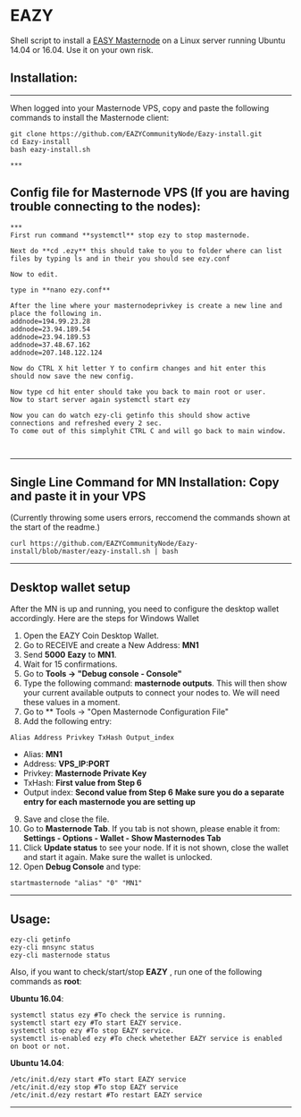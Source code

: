 # EAZY
Shell script to install a [EASY Masternode](https://www.eazynode.pro/) on a Linux server running Ubuntu 14.04 or 16.04. Use it on your own risk.


## Installation:

***
When logged into your Masternode VPS, copy and paste the following commands to install the Masternode client:
```
git clone https://github.com/EAZYCommunityNode/Eazy-install.git
cd Eazy-install
bash eazy-install.sh

***
```
## Config file for Masternode VPS (If you are having trouble connecting to the nodes):
```
***
First run command **systemctl** stop ezy to stop masternode.

Next do **cd .ezy** this should take to you to folder where can list files by typing ls and in their you should see ezy.conf

Now to edit.

type in **nano ezy.conf**

After the line where your masternodeprivkey is create a new line and place the following in.
addnode=194.99.23.28
addnode=23.94.189.54
addnode=23.94.189.53
addnode=37.48.67.162
addnode=207.148.122.124

Now do CTRL X hit letter Y to confirm changes and hit enter this should now save the new config.

Now type cd hit enter should take you back to main root or user.
Now to start server again systemctl start ezy

Now you can do watch ezy-cli getinfo this should show active connections and refreshed every 2 sec.
To come out of this simplyhit CTRL C and will go back to main window.



```
***
## Single Line Command for MN Installation: Copy and paste it in your VPS 
(Currently throwing some users errors, reccomend the commands shown at the start of the readme.)
```
curl https://github.com/EAZYCommunityNode/Eazy-install/blob/master/eazy-install.sh | bash

```
***
## Desktop wallet setup

After the MN is up and running, you need to configure the desktop wallet accordingly. Here are the steps for Windows Wallet
1. Open the EAZY Coin Desktop Wallet.
2. Go to RECEIVE and create a New Address: **MN1**
3. Send **5000** **Eazy** to **MN1**.
4. Wait for 15 confirmations.
5. Go to **Tools -> "Debug console - Console"**
6. Type the following command: **masternode outputs**. This will then show your current available outputs to connect your nodes to. We will need these values in a moment.
7. Go to  ** Tools -> "Open Masternode Configuration File"
8. Add the following entry:
```
Alias Address Privkey TxHash Output_index
```
* Alias: **MN1**
* Address: **VPS_IP:PORT**
* Privkey: **Masternode Private Key**
* TxHash: **First value from Step 6**
* Output index:  **Second value from Step 6**
**Make sure you do a separate entry for each masternode you are setting up**
9. Save and close the file.
10. Go to **Masternode Tab**. If you tab is not shown, please enable it from: **Settings - Options - Wallet - Show Masternodes Tab**
11. Click **Update status** to see your node. If it is not shown, close the wallet and start it again. Make sure the wallet is unlocked.
12. Open **Debug Console** and type:
```
startmasternode "alias" "0" "MN1"
```
***

## Usage:
```
ezy-cli getinfo
ezy-cli mnsync status
ezy-cli masternode status
```
Also, if you want to check/start/stop **EAZY** , run one of the following commands as **root**:

**Ubuntu 16.04**:
```
systemctl status ezy #To check the service is running.
systemctl start ezy #To start EAZY service.
systemctl stop ezy #To stop EAZY service.
systemctl is-enabled ezy #To check whetether EAZY service is enabled on boot or not.
```
**Ubuntu 14.04**:  
```
/etc/init.d/ezy start #To start EAZY service
/etc/init.d/ezy stop #To stop EAZY service
/etc/init.d/ezy restart #To restart EAZY service
```
***
